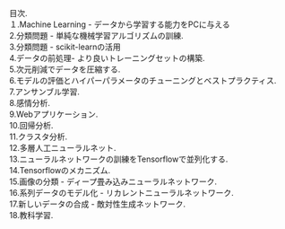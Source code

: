 目次.  
１.Machine Learning - データから学習する能力をPCに与える  
2.分類問題 - 単純な機械学習アルゴリズムの訓練.  
3.分類問題 - scikit-learnの活用  
4.データの前処理- より良いトレーニングセットの構築.  
5.次元削減でデータを圧縮する.  
6.モデルの評価とハイパーパラメータのチューニングとベストプラクティス.  
7.アンサンブル学習.  
8.感情分析.  
9.Webアプリケーション.   
10.回帰分析.   
11.クラスタ分析.   
12.多層人工ニューラルネット.  
13.ニューラルネットワークの訓練をTensorflowで並列化する.  
14.Tensorflowのメカニズム.  
15.画像の分類 - ディープ畳み込みニューラルネットワーク.  
16.系列データのモデル化 - リカレントニューラルネットワーク.  
17.新しいデータの合成 - 敵対性生成ネットワーク.  
18.教科学習.  
